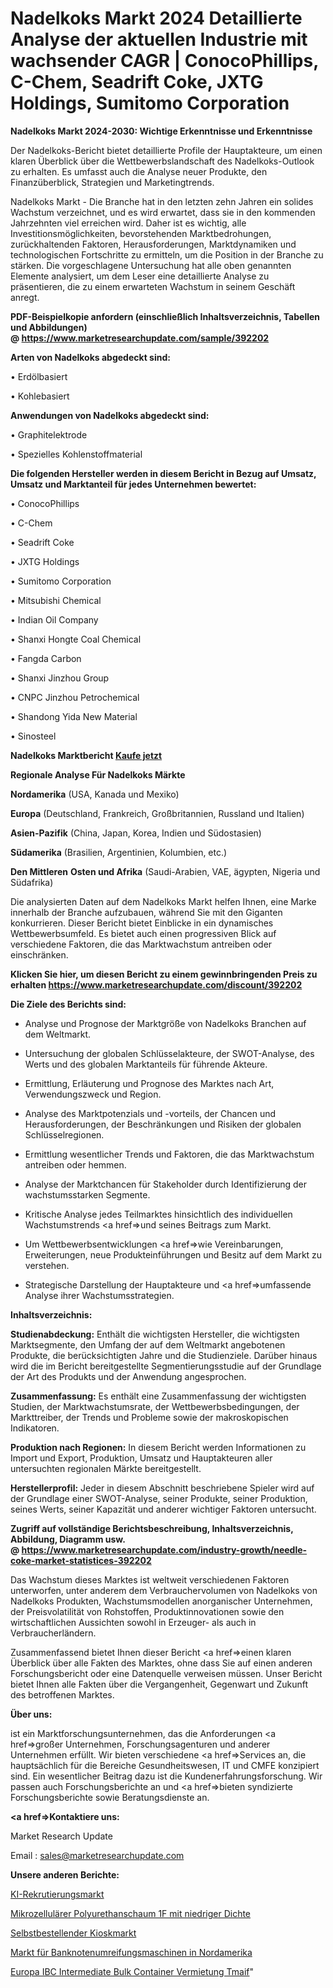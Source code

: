 # Nadelkoks Markt 2024 Detaillierte Analyse der aktuellen Industrie mit wachsender CAGR | ConocoPhillips, C-Chem, Seadrift Coke, JXTG Holdings, Sumitomo Corporation

<strong>Nadelkoks Markt 2024-2030: Wichtige Erkenntnisse und Erkenntnisse</strong>

Der Nadelkoks-Bericht bietet detaillierte Profile der Hauptakteure, um einen klaren Überblick über die Wettbewerbslandschaft des Nadelkoks-Outlook zu erhalten. Es umfasst auch die Analyse neuer Produkte, den Finanzüberblick, Strategien und Marketingtrends.

Nadelkoks Markt - Die Branche hat in den letzten zehn Jahren ein solides Wachstum verzeichnet, und es wird erwartet, dass sie in den kommenden Jahrzehnten viel erreichen wird. Daher ist es wichtig, alle Investitionsmöglichkeiten, bevorstehenden Marktbedrohungen, zurückhaltenden Faktoren, Herausforderungen, Marktdynamiken und technologischen Fortschritte zu ermitteln, um die Position in der Branche zu stärken. Die vorgeschlagene Untersuchung hat alle oben genannten Elemente analysiert, um dem Leser eine detaillierte Analyse zu präsentieren, die zu einem erwarteten Wachstum in seinem Geschäft anregt.

<strong><b>PDF-Beispielkopie anfordern (einschließlich Inhaltsverzeichnis, Tabellen und Abbildungen) @ </b></strong><strong><a href=https://www.marketresearchupdate.com/sample/392202><strong>https://www.marketresearchupdate.com/sample/392202</u></a></strong></strong>

<strong>Arten von Nadelkoks abgedeckt sind:</strong>

• Erdölbasiert

• Kohlebasiert

<strong>Anwendungen von Nadelkoks abgedeckt sind:</strong>

• Graphitelektrode

• Spezielles Kohlenstoffmaterial

<strong>Die folgenden Hersteller werden in diesem Bericht in Bezug auf Umsatz, Umsatz und Marktanteil für jedes Unternehmen bewertet:</strong>

• ConocoPhillips

• C-Chem

• Seadrift Coke

• JXTG Holdings

• Sumitomo Corporation

• Mitsubishi Chemical

• Indian Oil Company

• Shanxi Hongte Coal Chemical

• Fangda Carbon

• Shanxi Jinzhou Group

• CNPC Jinzhou Petrochemical

• Shandong Yida New Material

• Sinosteel

<strong>Nadelkoks Marktbericht <a href=https://www.marketresearchupdate.com/buynow/392202>Kaufe jetzt</a></strong>

<strong>Regionale Analyse Für Nadelkoks Märkte</strong>

<strong>Nordamerika</strong> (USA, Kanada und Mexiko)

<strong>Europa</strong> (Deutschland, Frankreich, Großbritannien, Russland und Italien)

<strong>Asien-Pazifik</strong> (China, Japan, Korea, Indien und Südostasien)

<strong>Südamerika</strong> (Brasilien, Argentinien, Kolumbien, etc.)

<strong>Den Mittleren</strong> <strong>Osten und Afrika</strong> (Saudi-Arabien, VAE, ägypten, Nigeria und Südafrika)

Die analysierten Daten auf dem Nadelkoks Markt helfen Ihnen, eine Marke innerhalb der Branche aufzubauen, während Sie mit den Giganten konkurrieren. Dieser Bericht bietet Einblicke in ein dynamisches Wettbewerbsumfeld. Es bietet auch einen progressiven Blick auf verschiedene Faktoren, die das Marktwachstum antreiben oder einschränken.

<strong>Klicken Sie hier, um diesen Bericht zu einem gewinnbringenden Preis zu erhalten
</strong><strong><a href=https://www.marketresearchupdate.com/discount/392202>https://www.marketresearchupdate.com/discount/392202</b></u></strong></a>

<strong>Die Ziele des Berichts sind:</strong>

- Analyse und Prognose der Marktgröße von Nadelkoks Branchen auf dem Weltmarkt.

- Untersuchung der globalen Schlüsselakteure, der SWOT-Analyse, des Werts und des globalen Marktanteils für führende Akteure.

- Ermittlung, Erläuterung und Prognose des Marktes nach Art, Verwendungszweck und Region.

- Analyse des Marktpotenzials und -vorteils, der Chancen und Herausforderungen, der Beschränkungen und Risiken der globalen Schlüsselregionen.

- Ermittlung wesentlicher Trends und Faktoren, die das Marktwachstum antreiben oder hemmen.

- Analyse der Marktchancen für Stakeholder durch Identifizierung der wachstumsstarken Segmente.

- Kritische Analyse jedes Teilmarktes hinsichtlich des individuellen Wachstumstrends <a href=>und</a> seines Beitrags zum Markt.

- Um Wettbewerbsentwicklungen <a href=>wie</a> Vereinbarungen, Erweiterungen, neue Produkteinführungen und Besitz auf dem Markt zu verstehen.

- Strategische Darstellung der Hauptakteure und <a href=>umfas</a>sende Analyse ihrer Wachstumsstrategien.

<strong>Inhaltsverzeichnis:</strong>

<strong>Studienabdeckung:</strong> Enthält die wichtigsten Hersteller, die wichtigsten Marktsegmente, den Umfang der auf dem Weltmarkt angebotenen Produkte, die berücksichtigten Jahre und die Studienziele. Darüber hinaus wird die im Bericht bereitgestellte Segmentierungsstudie auf der Grundlage der Art des Produkts und der Anwendung angesprochen.

<strong>Zusammenfassung:</strong> Es enthält eine Zusammenfassung der wichtigsten Studien, der Marktwachstumsrate, der Wettbewerbsbedingungen, der Markttreiber, der Trends und Probleme sowie der makroskopischen Indikatoren.

<strong>Produktion nach Regionen:</strong> In diesem Bericht werden Informationen zu Import und Export, Produktion, Umsatz und Hauptakteuren aller untersuchten regionalen Märkte bereitgestellt.

<strong>Herstellerprofil:</strong> Jeder in diesem Abschnitt beschriebene Spieler wird auf der Grundlage einer SWOT-Analyse, seiner Produkte, seiner Produktion, seines Werts, seiner Kapazität und anderer wichtiger Faktoren untersucht.

<strong><b>Zugriff auf vollständige Berichtsbeschreibung, Inhaltsverzeichnis, Abbildung, Diagramm usw. @ </b></strong><strong><a href=https://www.marketresearchupdate.com/industry-growth/needle-coke-market-statistices-392202>https://www.marketresearchupdate.com/industry-growth/needle-coke-market-statistices-392202</a></strong>

Das Wachstum dieses Marktes ist weltweit verschiedenen Faktoren unterworfen, unter anderem dem Verbrauchervolumen von Nadelkoks von Nadelkoks Produkten, Wachstumsmodellen anorganischer Unternehmen, der Preisvolatilität von Rohstoffen, Produktinnovationen sowie den wirtschaftlichen Aussichten sowohl in Erzeuger- als auch in Verbraucherländern.

Zusammenfassend bietet Ihnen dieser Bericht <a href=>einen</a> klaren Überblick über alle Fakten des Marktes, ohne dass Sie auf einen anderen Forschungsbericht oder eine Datenquelle verweisen müssen. Unser Bericht bietet Ihnen alle Fakten über die Vergangenheit, Gegenwart und Zukunft des betroffenen Marktes.

<strong>Über uns:</strong>

 ist ein Marktforschungsunternehmen, das die Anforderungen <a href=>großer</a> Unternehmen, Forschungsagenturen und anderer Unternehmen erfüllt. Wir bieten verschiedene <a href=>Services</a> an, die hauptsächlich für die Bereiche Gesundheitswesen, IT und CMFE konzipiert sind. Ein wesentlicher Beitrag dazu ist die Kundenerfahrungsforschung. Wir passen auch Forschungsberichte an und <a href=>bieten</a> syndizierte Forschungsberichte sowie Beratungsdienste an.

<strong><a href=>Kontaktiere uns:</a></strong>

Market Research Update

Email : sales@marketresearchupdate.com

<strong>Unsere anderen Berichte:</strong>

<a href=https://www.linkedin.com/pulse/ai-recruitment-market-demand-future-scope-top>KI-Rekrutierungsmarkt</a>

<a href=https://www.linkedin.com/pulse/low-density-microcellular-polyurethane-foam-1f>Mikrozellulärer Polyurethanschaum 1F mit niedriger Dichte</a>

<a href=https://www.linkedin.com/pulse/self-ordering-kiosk-market-size-emerging-trends>Selbstbestellender Kioskmarkt</a>

<a href=https://www.linkedin.com/pulse/north-america-banknote-strapping-machine-market-witness>Markt für Banknotenumreifungsmaschinen in Nordamerika</a>

<a href=https://www.linkedin.com/pulse/europe-ibc-intermediate-bulk-containers-rental-tmaif/>Europa IBC Intermediate Bulk Container Vermietung Tmaif</a>"
